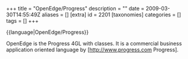 +++
title = "OpenEdge/Progress"
description = ""
date = 2009-03-30T14:55:49Z
aliases = []
[extra]
id = 2201
[taxonomies]
categories = []
tags = []
+++

{{language|OpenEdge/Progress}}

OpenEdge is the Progress 4GL with classes. It is a commercial business application oriented language by [http://www.progress.com Progress].
